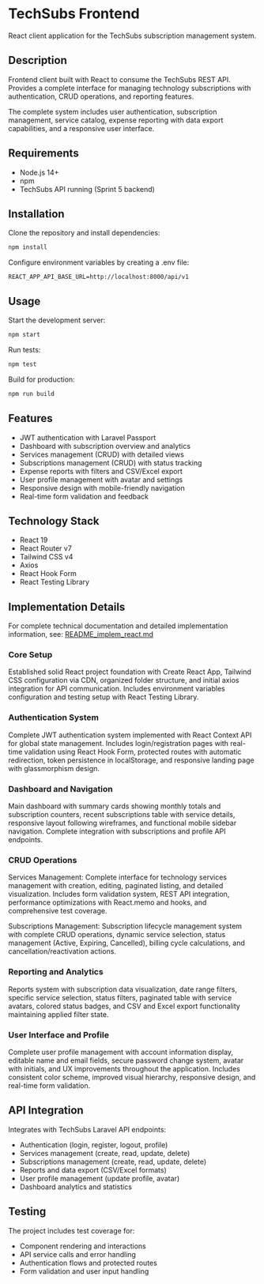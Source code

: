 # TechSubs Frontend

React client application for the TechSubs subscription management system.

## Description

Frontend client built with React to consume the TechSubs REST API. Provides a complete interface for managing technology subscriptions with authentication, CRUD operations, and reporting features.

The complete system includes user authentication, subscription management, service catalog, expense reporting with data export capabilities, and a responsive user interface.

## Requirements

- Node.js 14+
- npm
- TechSubs API running (Sprint 5 backend)

## Installation

Clone the repository and install dependencies:

```bash
npm install
```

Configure environment variables by creating a .env file:

```
REACT_APP_API_BASE_URL=http://localhost:8000/api/v1
```

## Usage

Start the development server:

```bash
npm start
```

Run tests:

```bash
npm test
```

Build for production:

```bash
npm run build
```

## Features

- JWT authentication with Laravel Passport
- Dashboard with subscription overview and analytics
- Services management (CRUD) with detailed views
- Subscriptions management (CRUD) with status tracking
- Expense reports with filters and CSV/Excel export
- User profile management with avatar and settings
- Responsive design with mobile-friendly navigation
- Real-time form validation and feedback

## Technology Stack

- React 19
- React Router v7
- Tailwind CSS v4
- Axios
- React Hook Form
- React Testing Library

## Implementation Details

For complete technical documentation and detailed implementation information, see: [README_implem_react.md](docs/Sprint%205%20Front/README_implem_react.md)

### Core Setup
Established solid React project foundation with Create React App, Tailwind CSS configuration via CDN, organized folder structure, and initial axios integration for API communication. Includes environment variables configuration and testing setup with React Testing Library.

### Authentication System
Complete JWT authentication system implemented with React Context API for global state management. Includes login/registration pages with real-time validation using React Hook Form, protected routes with automatic redirection, token persistence in localStorage, and responsive landing page with glassmorphism design.

### Dashboard and Navigation
Main dashboard with summary cards showing monthly totals and subscription counters, recent subscriptions table with service details, responsive layout following wireframes, and functional mobile sidebar navigation. Complete integration with subscriptions and profile API endpoints.

### CRUD Operations
Services Management: Complete interface for technology services management with creation, editing, paginated listing, and detailed visualization. Includes form validation system, REST API integration, performance optimizations with React.memo and hooks, and comprehensive test coverage.

Subscriptions Management: Subscription lifecycle management system with complete CRUD operations, dynamic service selection, status management (Active, Expiring, Cancelled), billing cycle calculations, and cancellation/reactivation actions.

### Reporting and Analytics
Reports system with subscription data visualization, date range filters, specific service selection, status filters, paginated table with service avatars, colored status badges, and CSV and Excel export functionality maintaining applied filter state.

### User Interface and Profile
Complete user profile management with account information display, editable name and email fields, secure password change system, avatar with initials, and UX improvements throughout the application. Includes consistent color scheme, improved visual hierarchy, responsive design, and real-time form validation.

## API Integration

Integrates with TechSubs Laravel API endpoints:

- Authentication (login, register, logout, profile)
- Services management (create, read, update, delete)
- Subscriptions management (create, read, update, delete)
- Reports and data export (CSV/Excel formats)
- User profile management (update profile, avatar)
- Dashboard analytics and statistics

## Testing

The project includes test coverage for:

- Component rendering and interactions
- API service calls and error handling
- Authentication flows and protected routes
- Form validation and user input handling